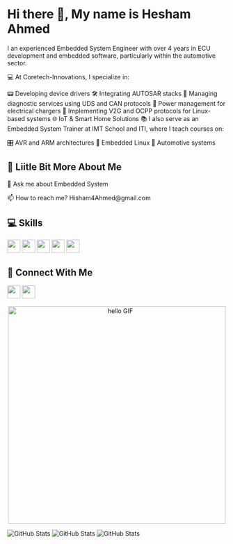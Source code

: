 # Hi there 👋, My name is Hesham Ahmed

I an experienced Embedded System Engineer with over 4 years in ECU development and embedded software, particularly within the automotive sector.

💻 At Coretech-Innovations, I specialize in:

📟 Developing device drivers
🛠️ Integrating AUTOSAR stacks
📝 Managing diagnostic services using UDS and CAN protocols
🔌 Power management for electrical chargers
🔗 Implementing V2G and OCPP protocols for Linux-based systems
🌐 IoT & Smart Home Solutions
📚 I also serve as an Embedded System Trainer at IMT School and ITI, where I teach courses on:

🎛️ AVR and ARM architectures
🐧 Embedded Linux
🚗 Automotive systems

## 💫 Liitle Bit More About Me
<p>💬 Ask me about Embedded System</p>
<p>📫 How to reach me? Hisham4Ahmed@gmail.com</p>

## 💻 Skills
<p>
<img src="https://img.shields.io/badge/c-%2300599C.svg?style=for-the-badge&logo=c&logoColor=white" style="margin-bottom: 4px;" height="30px">
<img src="https://img.shields.io/badge/c++-%2300599C.svg?style=for-the-badge&logo=c%2B%2B&logoColor=white" style="margin-bottom: 4px;" height="30px">
<img src="https://img.shields.io/badge/python-3670A0?style=for-the-badge&logo=python&logoColor=ffdd54" style="margin-bottom: 4px;" height="30px">
<img src="https://img.shields.io/badge/git-%23F05033.svg?style=for-the-badge&logo=git&logoColor=white" style="margin-bottom: 4px;" height="30px">
<img src="https://img.shields.io/badge/Linux-FCC624?style=for-the-badge&logo=linux&logoColor=black" style="margin-bottom: 4px;" height="30px">
</p>

## 👥 Connect With Me
<p>
<a href="https://linkedin.com/in/https://www.linkedin.com/in/hisham-ahmed-baa443201/"><img src="https://img.shields.io/badge/linkedin-%230077B5.svg?style=for-the-badge&logo=linkedin&logoColor=white" style="margin-bottom: 4px;" height="30px" target="_blank"></a>
<a href="https://www.hackerrank.com/https://www.hackerrank.com/profile/hisham4ahmed"><img src="https://img.shields.io/badge/-Hackerrank-2EC866?style=for-the-badge&logo=HackerRank&logoColor=white" style="margin-bottom: 4px;" height="30px" target="_blank"></a>
</p>

<div align="center">
    <img width="500px" alt="hello GIF" src="https://media4.giphy.com/media/iIqmM5tTjmpOB9mpbn/giphy.gif?cid=ecf05e476n7is599ejcdciayiun3bz5sxu8s8bnf6uan4w0y&rid=giphy.gif&ct=g">
</div>

![GitHub Stats](https://github-readme-stats.vercel.app/api?username=Hisham4Ahmed&theme=dark&show_icons=true&hide_border=true&count_private=true)
![GitHub Stats](https://github-readme-stats.vercel.app/api/top-langs/?username=Hisham4Ahmed&theme=dark&show_icons=true&hide_border=true&layout=compact)
![GitHub Stats](https://github-readme-streak-stats.herokuapp.com/?user=Hisham4Ahmed&theme=dark&hide_border=true)


